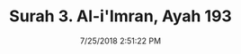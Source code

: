 ---
title       : "Surah 3. Al-i'Imran, Ayah 193"
date        : 7/25/2018 2:51:22 PM
draft       : false
type        : "quran"
layout      : "compare"
BookCode    : "CMP"
SurahNumber : "3"
AyahNumber  : "193"
TotalAyah   : "200"
---